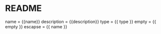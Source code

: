 # README

name = {{name}}
description = {{description}}
type = {{ type }}
empty = {{ empty }}
escapse = \{{ name }}